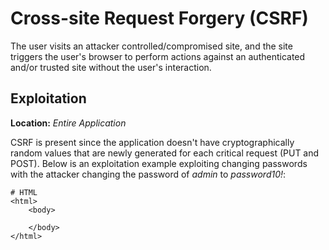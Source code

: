 # Cross-site Request Forgery (CSRF)
The user visits an attacker controlled/compromised site, and the site triggers the user's browser to perform actions against an authenticated and/or trusted site without the user's interaction.

## Exploitation
**Location:** _Entire Application_

CSRF is present since the application doesn't have cryptographically random values that are newly generated for each critical request (PUT and POST).  Below is an exploitation example exploiting changing passwords with the attacker changing the password of _admin_ to _password10!_:

    # HTML
    <html>
        <body>
  
        </body>
    </html>


